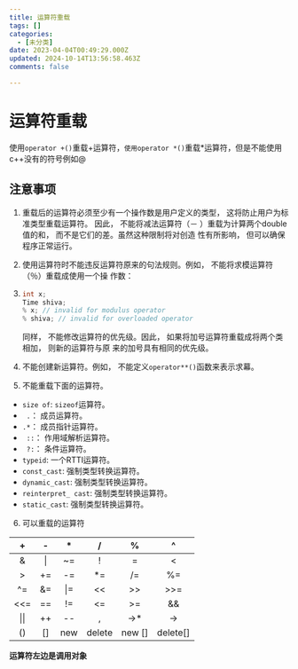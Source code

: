 ```yaml
---
title: 运算符重载
tags: []
categories:
  - [未分类]
date: 2023-04-04T00:49:29.000Z
updated: 2024-10-14T13:56:58.463Z
comments: false

---
```


<!--more-->
# 运算符重载

使用`operator +()`重载+运算符，`使用operator *()`重载*运算符，但是不能使用c++没有的符号例如@

## 注意事项

1. 重载后的运算符必须至少有一个操作数是用户定义的类型， 这将防止用户为标准类型重载运算符。
   因此， 不能将减法运算符（－ ）重载为计算两个double值的和， 而不是它们的差。虽然这种限制将对创造
   性有所影响， 但可以确保程序正常运行。
2. 使用运算符时不能违反运算符原来的句法规则。例如， 不能将求模运算符（％）重载成使用一个操
   作数：
3. ```c++
   int x;
   Time shiva;
   % x; // invalid for modulus operator
   % shiva; // invalid for overloaded operator
   ```
   
   同样， 不能修改运算符的优先级。因此， 如果将加号运算符重载成将两个类相加， 则新的运算符与原
   来的加号具有相同的优先级。
4.  不能创建新运算符。例如， 不能定义`operator**()`函数来表示求幕。
5. 不能重载下面的运算符。
  + `size of`: `sizeof`运算符。
  + ` .`： 成员运算符。
  + `.*`： 成员指针运算符。
  + ` ::`： 作用域解析运算符。
  + ` ?:`： 条件运算符。
  + `typeid`: 一个RTTI运算符。
  + `const_cast`: 强制类型转换运算符。
  + `dynamic_cast`: 强制类型转换运算符。
  + `reinterpret_ cast`: 强制类型转换运算符。
  + `static_cast`: 强制类型转换运算符。

6. 可以重载的运算符

|  +   |  -   |  *   |   /    |   %    |    ^     |
| :--: | :--: | :--: | :----: | :----: | :------: |
|  &   |  \|  |  ~=  |   !    |   =    |    <     |
|  >   |  +=  |  -=  |   *=   |   /=   |    %=    |
|  ^=  |  &=  | \|=  |   <<   |   >>   |   >>=    |
| <<=  |  ==  |  !=  |   <=   |   >=   |    &&    |
| \|\| |  ++  |  --  |   ,    |  ->*   |    ->    |
|  ()  |  []  | new  | delete | new [] | delete[] |

**运算符左边是调用对象**